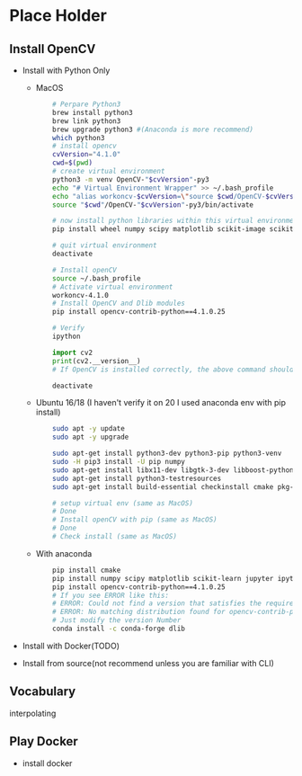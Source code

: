 # Place Holder

## Install OpenCV

- Install with Python Only
  - MacOS

    ```bash  
        # Perpare Python3
        brew install python3
        brew link python3
        brew upgrade python3 #(Anaconda is more recommend)
        which python3
        # install opencv
        cvVersion="4.1.0"
        cwd=$(pwd)
        # create virtual environment
        python3 -m venv OpenCV-"$cvVersion"-py3
        echo "# Virtual Environment Wrapper" >> ~/.bash_profile
        echo "alias workoncv-$cvVersion=\"source $cwd/OpenCV-$cvVersion-py3/bin/activate\"" >> ~/.bash_profile
        source "$cwd"/OpenCV-"$cvVersion"-py3/bin/activate

        # now install python libraries within this virtual environment
        pip install wheel numpy scipy matplotlib scikit-image scikit-learn ipython

        # quit virtual environment
        deactivate

        # Install openCV
        source ~/.bash_profile
        # Activate virtual environment
        workoncv-4.1.0
        # Install OpenCV and Dlib modules
        pip install opencv-contrib-python==4.1.0.25

        # Verify
        ipython
    ```

    ```python
        import cv2
        print(cv2.__version__)
        # If OpenCV is installed correctly, the above command should give output 4.1.0
    ```

    ```bash
        deactivate
    ```

  - Ubuntu 16/18 (I haven't verify it on 20 I used anaconda env with pip install)

    ```bash
        sudo apt -y update
        sudo apt -y upgrade

        sudo apt-get install python3-dev python3-pip python3-venv
        sudo -H pip3 install -U pip numpy
        sudo apt-get install libx11-dev libgtk-3-dev libboost-python-dev
        sudo apt-get install python3-testresources
        sudo apt-get install build-essential checkinstall cmake pkg-config yasm

        # setup virtual env (same as MacOS)
        # Done
        # Install openCV with pip (same as MacOS)
        # Done
        # Check install (same as MacOS)
    ```

  - With anaconda

    ```bash
        pip install cmake
        pip install numpy scipy matplotlib scikit-learn jupyter ipython
        pip install opencv-contrib-python==4.1.0.25
        # If you see ERROR like this:
        # ERROR: Could not find a version that satisfies the requirement opencv-contrib-python==4.1.0.25 (from versions: 3.4.8.29, 3.4.9.31, 3.4.9.33, 3.4.10.35, 3.4.10.37, 3.4.11.39, 3.4.11.41, 4.1.2.30, 4.2.0.32, 4.2.0.34, 4.3.0.36, 4.3.0.38, 4.4.0.40, 4.4.0.42)
        # ERROR: No matching distribution found for opencv-contrib-python==4.1.0.25
        # Just modify the version Number
        conda install -c conda-forge dlib
    ```

- Install with Docker(TODO)
- Install from source(not recommend unless you are familiar with CLI)

## Vocabulary

interpolating


## Play Docker

- install docker